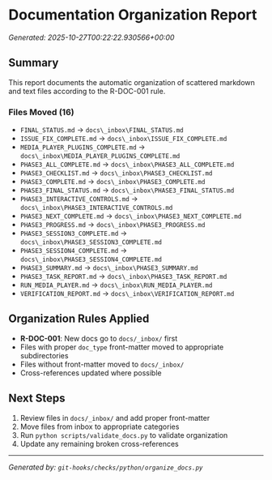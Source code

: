 # Documentation Organization Report

*Generated: 2025-10-27T00:22:22.930566+00:00*

## Summary

This report documents the automatic organization of scattered markdown and text files
according to the R-DOC-001 rule.

### Files Moved (16)

- `FINAL_STATUS.md` → `docs\_inbox\FINAL_STATUS.md`
- `ISSUE_FIX_COMPLETE.md` → `docs\_inbox\ISSUE_FIX_COMPLETE.md`
- `MEDIA_PLAYER_PLUGINS_COMPLETE.md` → `docs\_inbox\MEDIA_PLAYER_PLUGINS_COMPLETE.md`
- `PHASE3_ALL_COMPLETE.md` → `docs\_inbox\PHASE3_ALL_COMPLETE.md`
- `PHASE3_CHECKLIST.md` → `docs\_inbox\PHASE3_CHECKLIST.md`
- `PHASE3_COMPLETE.md` → `docs\_inbox\PHASE3_COMPLETE.md`
- `PHASE3_FINAL_STATUS.md` → `docs\_inbox\PHASE3_FINAL_STATUS.md`
- `PHASE3_INTERACTIVE_CONTROLS.md` → `docs\_inbox\PHASE3_INTERACTIVE_CONTROLS.md`
- `PHASE3_NEXT_COMPLETE.md` → `docs\_inbox\PHASE3_NEXT_COMPLETE.md`
- `PHASE3_PROGRESS.md` → `docs\_inbox\PHASE3_PROGRESS.md`
- `PHASE3_SESSION3_COMPLETE.md` → `docs\_inbox\PHASE3_SESSION3_COMPLETE.md`
- `PHASE3_SESSION4_COMPLETE.md` → `docs\_inbox\PHASE3_SESSION4_COMPLETE.md`
- `PHASE3_SUMMARY.md` → `docs\_inbox\PHASE3_SUMMARY.md`
- `PHASE3_TASK_REPORT.md` → `docs\_inbox\PHASE3_TASK_REPORT.md`
- `RUN_MEDIA_PLAYER.md` → `docs\_inbox\RUN_MEDIA_PLAYER.md`
- `VERIFICATION_REPORT.md` → `docs\_inbox\VERIFICATION_REPORT.md`

## Organization Rules Applied

- **R-DOC-001**: New docs go to `docs/_inbox/` first
- Files with proper `doc_type` front-matter moved to appropriate subdirectories
- Files without front-matter moved to `docs/_inbox/`
- Cross-references updated where possible

## Next Steps

1. Review files in `docs/_inbox/` and add proper front-matter
2. Move files from inbox to appropriate categories
3. Run `python scripts/validate_docs.py` to validate organization
4. Update any remaining broken cross-references

---

*Generated by: `git-hooks/checks/python/organize_docs.py`*
